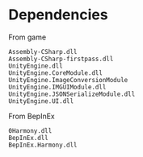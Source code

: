 # Dependencies

From game

```
Assembly-CSharp.dll
Assembly-CSharp-firstpass.dll
UnityEngine.dll
UnityEngine.CoreModule.dll
UnityEngine.ImageConversionModule
UnityEngine.IMGUIModule.dll
UnityEngine.JSONSerializeModule.dll
UnityEngine.UI.dll
```

From BepInEx

```
0Harmony.dll
BepInEx.dll
BepInEx.Harmony.dll
```
